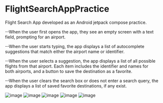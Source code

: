 # FlightSearchAppPractice
Flight Search App developed as an Android jetpack compose practice.

--When the user first opens the app, they see an empty screen with a text field, prompting for an airport.

--When the user starts typing, the app displays a list of autocomplete suggestions that match either the airport name or identifier.

--When the user selects a suggestion, the app displays a list of all possible flights from that airport. Each item includes the identifier and names for both airports, and a button to save the destination as a favorite.

--When the user clears the search box or does not enter a search query, the app displays a list of saved favorite destinations, if any exist.


![image](https://github.com/user-attachments/assets/3932a435-7c7f-4819-bfa9-8f1ef5c16b3c)
![image](https://github.com/user-attachments/assets/92bdc4ea-b93a-4758-9020-d7e85b331e68)
![image](https://github.com/user-attachments/assets/458d20bf-0119-4952-88a7-862755bf4581)
![image](https://github.com/user-attachments/assets/93dda65e-ff4b-4488-961b-49f6db5f3342)
![image](https://github.com/user-attachments/assets/f6fd3c7a-eef7-43e3-b079-6d84fa84a5ce)









